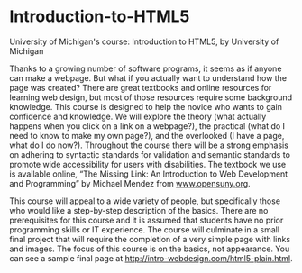 # Introduction-to-HTML5
University of Michigan's course: Introduction to HTML5, by University of Michigan

Thanks to a growing number of software programs, it seems as if anyone can make a webpage. But what if you actually want to understand how the page was created? There are great textbooks and online resources for learning web design, but most of those resources require some background knowledge. This course is designed to help the novice who wants to gain confidence and knowledge. We will explore the theory (what actually happens when you click on a link on a webpage?), the practical (what do I need to know to make my own page?), and the overlooked (I have a page, what do I do now?). Throughout the course there will be a strong emphasis on adhering to syntactic standards for validation and semantic standards to promote wide accessibility for users with disabilities.  The textbook we use is available online, “The Missing Link: An Introduction to Web Development and Programming” by Michael Mendez from www.opensuny.org. 

This course will appeal to a wide variety of people, but specifically those who would like a step-by-step description of the basics. There are no prerequisites for this course and it is assumed that students have no prior programming skills or IT experience. The course will culminate in a small final project that will require the completion of a very simple page with links and images. The focus of this course is on the basics, not appearance. You can see a sample final page at http://intro-webdesign.com/html5-plain.html.
